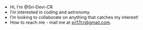 - Hi, I’m @Sri-Devi-CR
- I’m interested in coding and astronomy.
- I’m looking to collaborate on anything that catches my interest!
- How to reach me - mail me at sri17cr@gmail.com.

<!---
Sri-Devi-CR/Sri-Devi-CR is a ✨ special ✨ repository because its `README.md` (this file) appears on your GitHub profile.
You can click the Preview link to take a look at your changes.
--->
